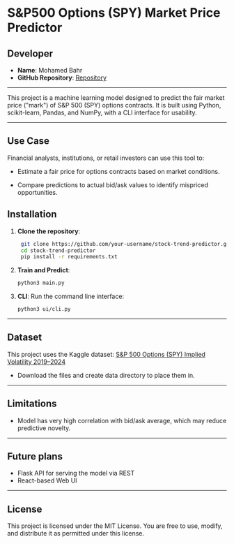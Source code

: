 # S&P500 Options (SPY) Market Price Predictor

## Developer

- **Name**: Mohamed Bahr  
- **GitHub Repository**: [Repository](https://github.com/MoBahr98/options-fair-price-predictor.git)  

---

This project is a machine learning model designed to predict the fair market price ("mark") of S&P 500 (SPY) options contracts. It is built using Python, scikit-learn, Pandas, and NumPy, with a CLI interface for usability.

---

## Use Case

Financial analysts, institutions, or retail investors can use this tool to:

- Estimate a fair price for options contracts based on market conditions.

- Compare predictions to actual bid/ask values to identify mispriced opportunities.

## Installation

1. **Clone the repository**:
   ```bash
    git clone https://github.com/your-username/stock-trend-predictor.git
    cd stock-trend-predictor
    pip install -r requirements.txt
   ```

2. **Train and Predict**:
   ```bash
   python3 main.py
   ```

3. **CLI**:
   Run the command line interface:
   ```bash
   python3 ui/cli.py
   ```

---

## Dataset

This project uses the Kaggle dataset: [S&P 500 Options (SPY) Implied Volatility 2019–2024](https://www.kaggle.com/datasets/shankerabhigyan/s-and-p500-options-spy-implied-volatility-2019-24)

- Download the files and create data directory to place them in.

---

## Limitations

- Model has very high correlation with bid/ask average, which may reduce predictive novelty.

---

## Future plans

- Flask API for serving the model via REST
- React-based Web UI 

---

## License

This project is licensed under the MIT License. You are free to use, modify, and distribute it as permitted under this license.
